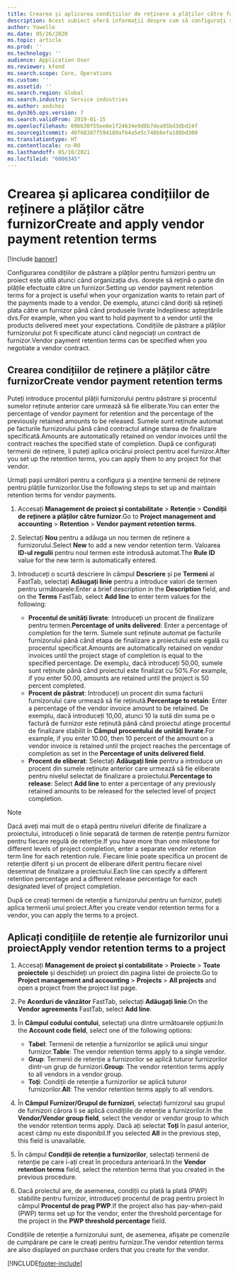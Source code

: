 ```yaml
---
title: Crearea și aplicarea condițiilor de reținere a plăților către furnizor
description: Acest subiect oferă informații despre cum să configurați și să mențineți termenii de retenție pentru plățile furnizorilor.
author: Yowelle
ms.date: 05/26/2020
ms.topic: article
ms.prod: ''
ms.technology: ''
audience: Application User
ms.reviewer: kfend
ms.search.scope: Core, Operations
ms.custom: ''
ms.assetid: ''
ms.search.region: Global
ms.search.industry: Service industries
ms.author: andchoi
ms.dyn365.ops.version: 7
ms.search.validFrom: 2019-01-15
ms.openlocfilehash: 09bb30f55ee8e1f24634e9d8b7dea95bd3dbd24f
ms.sourcegitcommit: 40f68387f594180af64a5e5c748b6efa188bd300
ms.translationtype: HT
ms.contentlocale: ro-RO
ms.lasthandoff: 05/10/2021
ms.locfileid: "6006345"
---
```

# <a name="create-and-apply-vendor-payment-retention-terms"></a><span data-ttu-id="2c885-103">Crearea și aplicarea condițiilor de reținere a plăților către furnizor</span><span class="sxs-lookup"><span data-stu-id="2c885-103">Create and apply vendor payment retention terms</span></span>

[!include [banner](../includes/banner.md)] 

<span data-ttu-id="2c885-104">Configurarea condițiilor de păstrare a plăților pentru furnizori pentru un proiect este utilă atunci când organizația dvs. dorește să rețină o parte din plățile efectuate către un furnizor.</span><span class="sxs-lookup"><span data-stu-id="2c885-104">Setting up vendor payment retention terms for a project is useful when your organization wants to retain part of the payments made to a vendor.</span></span> <span data-ttu-id="2c885-105">De exemplu, atunci când doriți să rețineți plata către un furnizor până când produsele livrate îndeplinesc așteptările dvs.</span><span class="sxs-lookup"><span data-stu-id="2c885-105">For example, when you want to hold payment to a vendor until the products delivered meet your expectations.</span></span> <span data-ttu-id="2c885-106">Condițiile de păstrare a plăților furnizorului pot fi specificate atunci când negociați un contract de furnizor.</span><span class="sxs-lookup"><span data-stu-id="2c885-106">Vendor payment retention terms can be specified when you negotiate a vendor contract.</span></span>

## <a name="create-vendor-payment-retention-terms"></a><span data-ttu-id="2c885-107">Crearea condițiilor de reținere a plăților către furnizor</span><span class="sxs-lookup"><span data-stu-id="2c885-107">Create vendor payment retention terms</span></span>

<span data-ttu-id="2c885-108">Puteți introduce procentul plății furnizorului pentru păstrare și procentul sumelor reținute anterior care urmează să fie eliberate.</span><span class="sxs-lookup"><span data-stu-id="2c885-108">You can enter the percentage of vendor payment for retention and the percentage of the previously retained amounts to be released.</span></span> <span data-ttu-id="2c885-109">Sumele sunt reținute automat pe facturile furnizorului până când contractul atinge starea de finalizare specificată.</span><span class="sxs-lookup"><span data-stu-id="2c885-109">Amounts are automatically retained on vendor invoices until the contract reaches the specified state of completion.</span></span> <span data-ttu-id="2c885-110">După ce configurați termenii de reținere, îi puteți aplica oricărui proiect pentru acel furnizor.</span><span class="sxs-lookup"><span data-stu-id="2c885-110">After you set up the retention terms, you can apply them to any project for that vendor.</span></span>

<span data-ttu-id="2c885-111">Urmați pașii următori pentru a configura și a menține termenii de reținere pentru plățile furnizorilor.</span><span class="sxs-lookup"><span data-stu-id="2c885-111">Use the following steps to set up and maintain retention terms for vendor payments.</span></span> 

1. <span data-ttu-id="2c885-112">Accesați **Management de proiect și contabilitate** > **Retenție** > **Condiții de reținere a plăților către furnizor**.</span><span class="sxs-lookup"><span data-stu-id="2c885-112">Go to **Project management and accounting** > **Retention** > **Vendor payment retention terms**.</span></span>
2. <span data-ttu-id="2c885-113">Selectați **Nou** pentru a adăuga un nou termen de reținere a furnizorului.</span><span class="sxs-lookup"><span data-stu-id="2c885-113">Select **New** to add a new vendor retention term.</span></span> <span data-ttu-id="2c885-114">Valoarea **ID-ul regulii** pentru noul termen este introdusă automat.</span><span class="sxs-lookup"><span data-stu-id="2c885-114">The **Rule ID** value for the new term is automatically entered.</span></span> 
3. <span data-ttu-id="2c885-115">Introduceți o scurtă descriere în câmpul **Descriere** și pe **Termeni** al FastTab, selectați **Adăugați linie** pentru a introduce valori de termen pentru următoarele:</span><span class="sxs-lookup"><span data-stu-id="2c885-115">Enter a brief description in the **Description** field, and on the **Terms** FastTab, select **Add line** to enter term values for the following:</span></span>

   - <span data-ttu-id="2c885-116">**Procentul de unități livrate**: Introduceți un procent de finalizare pentru termen.</span><span class="sxs-lookup"><span data-stu-id="2c885-116">**Percentage of units delivered**: Enter a percentage of completion for the term.</span></span> <span data-ttu-id="2c885-117">Sumele sunt reținute automat pe facturile furnizorului până când etapa de finalizare a proiectului este egală cu procentul specificat.</span><span class="sxs-lookup"><span data-stu-id="2c885-117">Amounts are automatically retained on vendor invoices until the project stage of completion is equal to the specified percentage.</span></span> <span data-ttu-id="2c885-118">De exemplu, dacă introduceți 50,00, sumele sunt reținute până când proiectul este finalizat cu 50%.</span><span class="sxs-lookup"><span data-stu-id="2c885-118">For example, if you enter 50.00, amounts are retained until the project is 50 percent completed.</span></span>
   - <span data-ttu-id="2c885-119">**Procent de păstrat**: Introduceți un procent din suma facturii furnizorului care urmează să fie reținută.</span><span class="sxs-lookup"><span data-stu-id="2c885-119">**Percentage to retain**: Enter a percentage of the vendor invoice amount to be retained.</span></span> <span data-ttu-id="2c885-120">De exemplu, dacă introduceți 10,00, atunci 10 la sută din suma pe o factură de furnizor este reținută până când proiectul atinge procentul de finalizare stabilit în **Câmpul procentului de unități livrate**.</span><span class="sxs-lookup"><span data-stu-id="2c885-120">For example, if you enter 10.00, then 10 percent of the amount on a vendor invoice is retained until the project reaches the percentage of completion as set in the **Percentage of units delivered field**.</span></span>
   - <span data-ttu-id="2c885-121">**Procent de eliberat**: Selectați **Adăugați linie** pentru a introduce un procent din sumele reținute anterior care urmează să fie eliberate pentru nivelul selectat de finalizare a proiectului.</span><span class="sxs-lookup"><span data-stu-id="2c885-121">**Percentage to release**: Select **Add line** to enter a percentage of any previously retained amounts to be released for the selected level of project completion.</span></span>

> [!NOTE]
> <span data-ttu-id="2c885-122">Dacă aveți mai mult de o etapă pentru niveluri diferite de finalizare a proiectului, introduceți o linie separată de termen de retenție pentru furnizor pentru fiecare regulă de retenție.</span><span class="sxs-lookup"><span data-stu-id="2c885-122">If you have more than one milestone for different levels of project completion, enter a separate vendor retention term line for each retention rule.</span></span> <span data-ttu-id="2c885-123">Fiecare linie poate specifica un procent de retenție diferit și un procent de eliberare diferit pentru fiecare nivel desemnat de finalizare a proiectului.</span><span class="sxs-lookup"><span data-stu-id="2c885-123">Each line can specify a different retention percentage and a different release percentage for each designated level of project completion.</span></span>

<span data-ttu-id="2c885-124">După ce creați termeni de retenție a furnizorului pentru un furnizor, puteți aplica termenii unui proiect.</span><span class="sxs-lookup"><span data-stu-id="2c885-124">After you create vendor retention terms for a vendor, you can apply the terms to a project.</span></span>

## <a name="apply-vendor-retention-terms-to-a-project"></a><span data-ttu-id="2c885-125">Aplicați condițiile de retenție ale furnizorilor unui proiect</span><span class="sxs-lookup"><span data-stu-id="2c885-125">Apply vendor retention terms to a project</span></span>

1. <span data-ttu-id="2c885-126">Accesați **Management de proiect și contabilitate** > **Proiecte** > **Toate proiectele** și deschideți un proiect din pagina listei de proiecte.</span><span class="sxs-lookup"><span data-stu-id="2c885-126">Go to **Project management and accounting** > **Projects** > **All projects** and open a project from the project list page.</span></span>
2. <span data-ttu-id="2c885-127">Pe **Acorduri de vânzător** FastTab, selectați **Adăugați linie**.</span><span class="sxs-lookup"><span data-stu-id="2c885-127">On the **Vendor agreements** FastTab, select **Add line**.</span></span>
3. <span data-ttu-id="2c885-128">În **Câmpul codului contului**, selectați una dintre următoarele opțiuni:</span><span class="sxs-lookup"><span data-stu-id="2c885-128">In the **Account code field**, select one of the following options:</span></span> 

   - <span data-ttu-id="2c885-129">**Tabel**: Termenii de retenție a furnizorilor se aplică unui singur furnizor.</span><span class="sxs-lookup"><span data-stu-id="2c885-129">**Table**: The vendor retention terms apply to a single vendor.</span></span>
   - <span data-ttu-id="2c885-130">**Grup**: Termenii de retenție a furnizorilor se aplică tuturor furnizorilor dintr-un grup de furnizori.</span><span class="sxs-lookup"><span data-stu-id="2c885-130">**Group**: The vendor retention terms apply to all vendors in a vendor group.</span></span>
   - <span data-ttu-id="2c885-131">**Toți**: Condiții de retenție a furnizorilor se aplică tuturor furnizorilor.</span><span class="sxs-lookup"><span data-stu-id="2c885-131">**All**: The vendor retention terms apply to all vendors.</span></span>

4. <span data-ttu-id="2c885-132">În **Câmpul Furnizor/Grupul de furnizori**, selectați furnizorul sau grupul de furnizori cărora li se aplică condițiile de retenție a furnizorilor.</span><span class="sxs-lookup"><span data-stu-id="2c885-132">In the **Vendor/Vendor group field**, select the vendor or vendor group to which the vendor retention terms apply.</span></span> <span data-ttu-id="2c885-133">Dacă ați selectat **Toți** în pasul anterior, acest câmp nu este disponibil.</span><span class="sxs-lookup"><span data-stu-id="2c885-133">If you selected **All** in the previous step, this field is unavailable.</span></span>
5. <span data-ttu-id="2c885-134">În câmpul **Condiții de retenție a furnizorilor**, selectați termenii de retenție pe care i-ați creat în procedura anterioară.</span><span class="sxs-lookup"><span data-stu-id="2c885-134">In the **Vendor retention terms** field, select the retention terms that you created in the previous procedure.</span></span>
6. <span data-ttu-id="2c885-135">Dacă proiectul are, de asemenea, condiții cu plată la plată (PWP) stabilite pentru furnizor, introduceți procentul de prag pentru proiect în câmpul **Procentul de prag PWP**.</span><span class="sxs-lookup"><span data-stu-id="2c885-135">If the project also has pay-when-paid (PWP) terms set up for the vendor, enter the threshold percentage for the project in the **PWP threshold percentage** field.</span></span>

<span data-ttu-id="2c885-136">Condițiile de retenție a furnizorului sunt, de asemenea, afișate pe comenzile de cumpărare pe care le creați pentru furnizor.</span><span class="sxs-lookup"><span data-stu-id="2c885-136">The vendor retention terms are also displayed on purchase orders that you create for the vendor.</span></span>


[!INCLUDE[footer-include](../includes/footer-banner.md)]